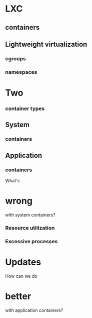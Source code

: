 # LXC
## containers


## Lightweight virtualization
### cgroups
### namespaces


# Two
### container types


## System
### containers


## Application
### containers


What's
# wrong
with system containers?


### Resource utilization


### Excessive processes


# Updates


How can we do
# better
with application containers?

